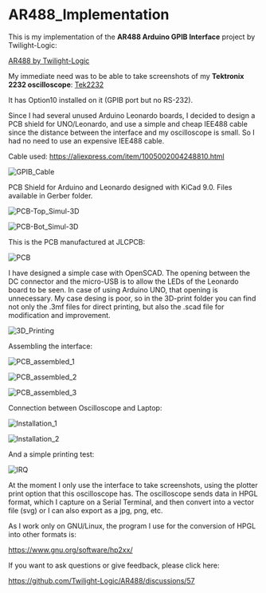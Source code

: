 # AR488_Implementation

This is my implementation of the **AR488 Arduino GPIB Interface** project by Twilight-Logic:

[AR488 by Twilight-Logic](https://github.com/Twilight-Logic/AR488)

My immediate need was to be able to take screenshots of my **Tektronix 2232 oscilloscope**: [Tek2232](https://w140.com/tekwiki/wiki/2232)

It has Option10 installed on it (GPIB port but no RS-232).

Since I had several unused Arduino Leonardo boards, I decided to design a PCB shield for UNO/Leonardo, and use a simple and cheap IEE488 cable since the distance between the interface and my oscilloscope is small. So I had no need to use an expensive IEE488 cable.

Cable used: https://aliexpress.com/item/1005002004248810.html

![GPIB_Cable](https://github.com/user-attachments/assets/b31f2838-6f7d-4201-b3a4-cf614e7f5372)


PCB Shield for Arduino and Leonardo designed with KiCad 9.0. Files available in Gerber folder.

![PCB-Top_Simul-3D](https://github.com/user-attachments/assets/91017702-963c-4e1c-ab60-492dda2d3024)

![PCB-Bot_Simul-3D](https://github.com/user-attachments/assets/4d458fdc-738e-4b1a-8971-a6c44fd96fb4)

This is the PCB manufactured at JLCPCB:

![PCB](https://github.com/user-attachments/assets/8abd05d0-57f8-49c4-a019-a2b4e7491b61)

I have designed a simple case with OpenSCAD. The opening between the DC connector and the micro-USB is to allow the LEDs of the Leonardo board to be seen. In case of using Arduino UNO, that opening is unnecessary. My case desing is poor, so in the 3D-print folder you can find not only the .3mf files for direct printing, but also the .scad file for modification and improvement.

![3D_Printing](https://github.com/user-attachments/assets/aea9aa76-2eaf-48fe-9f36-4c03383d8e13)

Assembling the interface:

![PCB_assembled_1](https://github.com/user-attachments/assets/98dfb391-9126-492a-80eb-3a0cd131032d)

![PCB_assembled_2](https://github.com/user-attachments/assets/8d1c7de0-688e-4d46-a5d3-c5d9181b9402)

![PCB_assembled_3](https://github.com/user-attachments/assets/34fc58f5-f511-46e6-832f-04657ff90ed8)

Connection between Oscilloscope and Laptop:

![Installation_1](https://github.com/user-attachments/assets/72770a9a-bbab-4bc0-b38f-ff36ec0c79d5)

![Installation_2](https://github.com/user-attachments/assets/5ab60e99-b052-49f0-b7ed-d8f09b21900a)

And a simple printing test:

![IRQ](https://github.com/user-attachments/assets/885bb673-f40b-4273-b14e-dc84a8f589d5)

At the moment I only use the interface to take screenshots, using the plotter print option that this oscilloscope has. The oscilloscope sends data in HPGL format, which I capture on a Serial Terminal, and then convert into a vector file (svg) or I can also export as a jpg, png, etc.

As I work only on GNU/Linux, the program I use for the conversion of HPGL into other formats is:

https://www.gnu.org/software/hp2xx/

If you want to ask questions or give feedback, please click here:

https://github.com/Twilight-Logic/AR488/discussions/57

